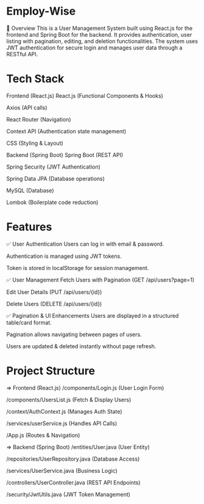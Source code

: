 # Employ-Wise
🔹 Overview
This is a User Management System built using React.js for the frontend and Spring Boot for the backend. It provides authentication, user listing with pagination, editing, and deletion functionalities. The system uses JWT authentication for secure login and manages user data through a RESTful API.

# Tech Stack
Frontend (React.js)
React.js (Functional Components & Hooks)

Axios (API calls)

React Router (Navigation)

Context API (Authentication state management)

CSS (Styling & Layout)

Backend (Spring Boot)
Spring Boot (REST API)

Spring Security (JWT Authentication)

Spring Data JPA (Database operations)

MySQL (Database)

Lombok (Boilerplate code reduction)

# Features
✅ User Authentication
Users can log in with email & password.

Authentication is managed using JWT tokens.

Token is stored in localStorage for session management.

✅ User Management
Fetch Users with Pagination (GET /api/users?page=1)

Edit User Details (PUT /api/users/{id})

Delete Users (DELETE /api/users/{id})

✅ Pagination & UI Enhancements
Users are displayed in a structured table/card format.

Pagination allows navigating between pages of users.

Users are updated & deleted instantly without page refresh.

# Project Structure

=> Frontend (React.js)
/components/Login.js (User Login Form)

/components/UsersList.js (Fetch & Display Users)

/context/AuthContext.js (Manages Auth State)

/services/userService.js (Handles API Calls)

/App.js (Routes & Navigation)

=> Backend (Spring Boot)
/entities/User.java (User Entity)

/repositories/UserRepository.java (Database Access)

/services/UserService.java (Business Logic)

/controllers/UserController.java (REST API Endpoints)

/security/JwtUtils.java (JWT Token Management)
